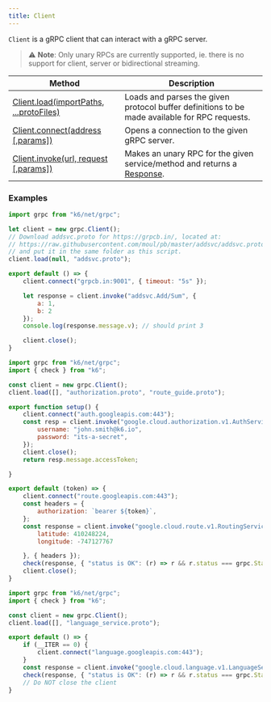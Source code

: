 ```yaml
---
title: Client
---
```


`Client` is a gRPC client that can interact with a gRPC server.

>  ⚠️ **Note**: Only unary RPCs are currently supported, ie. there is no support for client, server or bidirectional streaming.

| Method | Description |
|--------|-------------|
| [Client.load(importPaths, ...protoFiles)](/javascript-api/k6-net-grpc/client/client-load-importpaths----protofiles) | Loads and parses the given protocol buffer definitions to be made available for RPC requests. |
| [Client.connect(address [,params])](/javascript-api/k6-net-grpc/client/client-connect-address-params) | Opens a connection to the given gRPC server. |
| [Client.invoke(url, request [,params])](/javascript-api/k6-net-grpc/client/client-invoke-url-request-params) | Makes an unary RPC for the given service/method and returns a [Response](/javascript-api/k6-net-grpc/response). |


### Examples

<div class="code-group" data-props='{"labels": ["Simple example"], "lineNumbers": [true]}'>

```javascript
import grpc from "k6/net/grpc";

let client = new grpc.Client();
// Download addsvc.proto for https://grpcb.in/, located at:
// https://raw.githubusercontent.com/moul/pb/master/addsvc/addsvc.proto
// and put it in the same folder as this script.
client.load(null, "addsvc.proto");

export default () => {
    client.connect("grpcb.in:9001", { timeout: "5s" });

    let response = client.invoke("addsvc.Add/Sum", {
        a: 1,
        b: 2
    });
    console.log(response.message.v); // should print 3

    client.close();
}
```

</div>

<div class="code-group" data-props='{"labels": ["Authorization"], "lineNumbers": [true]}'>

```javascript
import grpc from "k6/net/grpc";
import { check } from "k6";

const client = new grpc.Client();
client.load([], "authorization.proto", "route_guide.proto");

export function setup() {
    client.connect("auth.googleapis.com:443");
    const resp = client.invoke("google.cloud.authorization.v1.AuthService/GetAccessToken", {
        username: "john.smith@k6.io",
        password: "its-a-secret",
    });
    client.close();
    return resp.message.accessToken;

}

export default (token) => {
    client.connect("route.googleapis.com:443");
    const headers = {
        authorization: `bearer ${token}`,
    };
    const response = client.invoke("google.cloud.route.v1.RoutingService/GetFeature", {
        latitude: 410248224,
        longitude: -747127767

    }, { headers });
    check(response, { "status is OK": (r) => r && r.status === grpc.StatusOK });
    client.close();
}
```

</div>

<div class="code-group" data-props='{"labels": ["Single connection"], "lineNumbers": [true]}'>

```javascript
import grpc from "k6/net/grpc";
import { check } from "k6";

const client = new grpc.Client();
client.load([], "language_service.proto");

export default () => {
    if (__ITER == 0) {
        client.connect("language.googleapis.com:443");
    }
    const response = client.invoke("google.cloud.language.v1.LanguageService/AnalyzeSentiment", {});
    check(response, { "status is OK": (r) => r && r.status === grpc.StatusOK });
    // Do NOT close the client
}
```

</div>

